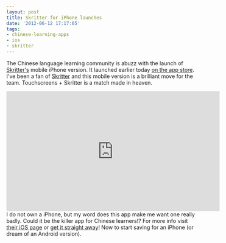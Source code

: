 ```yaml
---
layout: post
title: Skritter for iPhone launches
date: '2012-06-12 17:17:05'
tags:
- chinese-learning-apps
- ios
- skritter
---
```


The Chinese language learning community is abuzz with the launch of <a href="http://www.skritter.com/?siteref=ConfusedLaowai">Skritter's</a> mobile iPhone version. It launched earlier today <a href="http://itunes.apple.com/us/app/skritter-chinese/id520277126?ls=1&amp;mt=8">on the app store</a>. I've been a fan of <a title="If you want an SRS program, Skritter is the way to go" href="http://confusedlaowai.com/2011/03/if-you-want-an-srs-program-skritter-is-the-way-to-go/">Skritter</a> and this mobile version is a brilliant move for the team. Touchscreens + Skritter is a match made in heaven.
<div align="center"><iframe src="http://www.youtube.com/embed/LafTN34lc_Q" frameborder="0" width="560" height="315"></iframe></div>
I do not own a iPhone, but my word does this app make me want one really badly. Could it be the killer app for Chinese learners!? For more info visit <a href="http://www.skritter.com/ios">their iOS page</a> or <a href="http://itunes.apple.com/us/app/skritter-chinese/id520277126?ls=1&amp;mt=8">get it straight away</a>! Now to start saving for an iPhone (or dream of an Android version).